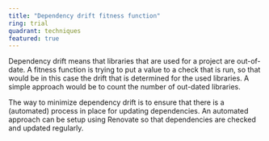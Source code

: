 ```yaml
---
title: "Dependency drift fitness function"
ring: trial
quadrant: techniques
featured: true
---
```


Dependency drift means that libraries that are used for a project are out-of-date. A fitness
function is trying to put a value to a check that is run, so that would be in this case the drift
that is determined for the used libraries. A simple approach would be to count the number of
out-dated libraries.

The way to minimize dependency drift is to ensure that there is a (automated) process in place for
updating dependencies. An automated approach can be setup using Renovate so that dependencies are
checked and updated regularly.